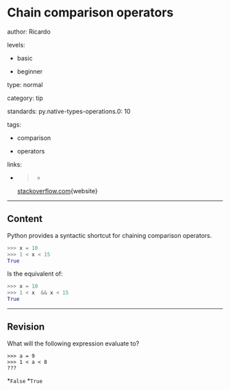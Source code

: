 # Chain comparison operators
author: Ricardo

levels:

  - basic

  - beginner

type: normal

category: tip

standards:
  py.native-types-operations.0: 10


tags:

  - comparison

  - operators

links:

  - >-
    [stackoverflow.com](http://stackoverflow.com/questions/101268/hidden-features-of-python){website}

---
## Content

Python provides a syntactic shortcut for chaining comparison operators.


```python
>>> x = 10
>>> 1 < x < 15
True
```

Is the equivalent of:
```python
>>> x = 10
>>> 1 < x  && x < 15
True
```

---
## Revision

What will the following expression evaluate to?
```
>>> a = 9
>>> 1 < a < 8
???
```

*`False`
*`True`

